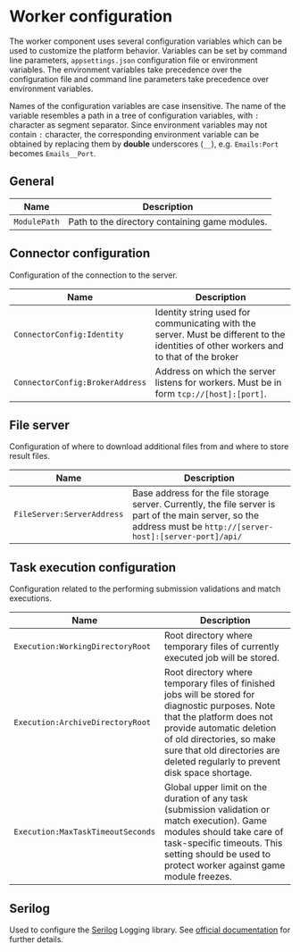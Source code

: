 # Worker configuration

The worker component uses several configuration variables which can be used to customize the platform behavior. Variables can be set by command line parameters, `appsettings.json` configuration file or environment variables. The environment variables take precedence over the configuration file and command line parameters take precedence over environment variables.

Names of the configuration variables are case insensitive. The name of the variable resembles a path in a tree of configuration variables, with `:` character as segment separator. Since environment variables may not contain `:` character, the corresponding environment variable can be obtained by replacing them by **double** underscores (`__`), e.g. `Emails:Port` becomes `Emails__Port`.

## General

| Name         | Description                                    |
|--------------|------------------------------------------------|
| `ModulePath` | Path to the directory containing game modules. |

## Connector configuration

Configuration of the connection to the server.

| Name                            | Description                                                                                                                            |
|---------------------------------|----------------------------------------------------------------------------------------------------------------------------------------|
| `ConnectorConfig:Identity`      | Identity string used for communicating with the server. Must be different to the identities of other workers and to that of the broker |
| `ConnectorConfig:BrokerAddress` | Address on which the server listens for workers. Must be in form `tcp://[host]:[port]`.                                                |

## File server

Configuration of where to download additional files from and where to store result files.

| Name                       | Description                                                                                                                                                       |
|----------------------------|-------------------------------------------------------------------------------------------------------------------------------------------------------------------|
| `FileServer:ServerAddress` | Base address for the file storage server. Currently, the file server is part of the main server, so the address must be `http://[server-host]:[server-port]/api/` |

## Task execution configuration

Configuration related to the performing submission validations and match executions.

| Name                              | Description                                                                                                                                                                                                                                                           |
|-----------------------------------|-----------------------------------------------------------------------------------------------------------------------------------------------------------------------------------------------------------------------------------------------------------------------|
| `Execution:WorkingDirectoryRoot`  | Root directory where temporary files of currently executed job will be stored.                                                                                                                                                                                        |
| `Execution:ArchiveDirectoryRoot`  | Root directory where temporary files of finished jobs will be stored for diagnostic purposes. Note that the platform does not provide automatic deletion of old directories, so make sure that old  directories are deleted regularly to prevent disk space shortage. |
| `Execution:MaxTaskTimeoutSeconds` | Global upper limit on the duration of any task (submission validation or match execution). Game modules should take care of task-specific timeouts. This setting should be used to protect worker against game module freezes.                                        |

## Serilog

Used to configure the [Serilog](http://www.serilog.net) Logging library. See [official documentation](https://github.com/serilog/serilog-settings-configuration) for further details.
